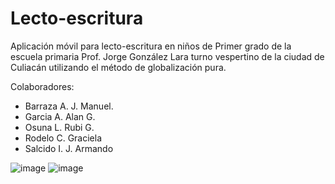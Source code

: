 # Lecto-escritura
Aplicación móvil para lecto-escritura en niños de Primer grado de la escuela primaria Prof. Jorge González Lara turno vespertino de la ciudad de Culiacán utilizando el método de globalización pura.

Colaboradores:
- Barraza A. J. Manuel.
- Garcia A. Alan G.
- Osuna L. Rubi G.
- Rodelo C. Graciela
- Salcido I. J. Armando

![image](https://user-images.githubusercontent.com/67613023/115496450-e20ea680-a226-11eb-8da4-d944479e1c05.png)
![image](https://user-images.githubusercontent.com/67613023/115497094-3b2b0a00-a228-11eb-86ae-e5d07407d7b9.png)
